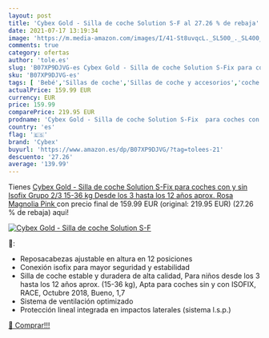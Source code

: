 ```yaml
---
layout: post
title: 'Cybex Gold - Silla de coche Solution S-F al 27.26 % de rebaja'
date: 2021-07-17 13:19:34
image: 'https://m.media-amazon.com/images/I/41-St8uvqcL._SL500_._SL400_.jpg'
comments: true
category: ofertas
author: 'tole.es'
slug: 'B07XP9DJVG-es Cybex Gold - Silla de coche Solution S-Fix para coches con...'
sku: 'B07XP9DJVG-es'
tags: [ 'Bebé','Sillas de coche','Sillas de coche y accesorios','coche','cybex','de','isofix','silla', ]
actualPrice: 159.99 EUR
currency: EUR
price: 159.99
comparePrice: 219.95 EUR
prodname: 'Cybex Gold - Silla de coche Solution S-Fix  para coches con y sin Isofix  Grupo 2/3  15-36 kg   Desde los 3 hasta los 12 años aprox.  Rosa  Magnolia Pink '
country: 'es'
flag: '🇪🇸'
brand: 'Cybex'
buyurl: 'https://www.amazon.es/dp/B07XP9DJVG/?tag=tolees-21'
descuento: '27.26'
average: '139.99'
---
```


Tienes [Cybex Gold - Silla de coche Solution S-Fix  para coches con y sin Isofix  Grupo 2/3  15-36 kg   Desde los 3 hasta los 12 años aprox.  Rosa  Magnolia Pink ](https://www.amazon.es/dp/B07XP9DJVG/?tag=tolees-21) con precio final de  159.99 EUR (original: 219.95 EUR) (27.26 %  de rebaja) aqui!

[![Cybex Gold - Silla de coche Solution S-F](https://m.media-amazon.com/images/I/41-St8uvqcL._SL500_._SL400_.jpg)](https://www.amazon.es/dp/B07XP9DJVG/?tag=tolees-21)

🔎:

- Reposacabezas ajustable en altura en 12 posiciones
- Conexión isofix para mayor seguridad y estabilidad
- Silla de coche estable y duradera de alta calidad, Para niños desde los 3 hasta los 12 años aprox. (15-36 kg), Apta para coches sin y con ISOFIX, RACE, Octubre 2018, Bueno, 1,7
- Sistema de ventilación optimizado
- Protección lineal integrada en impactos laterales (sistema l.s.p.)

[🛒 Comprar!!!](https://www.amazon.es/dp/B07XP9DJVG/?tag=tolees-21)
